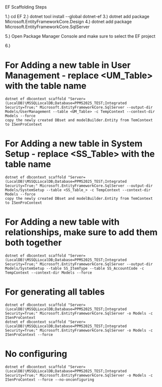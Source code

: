 

EF Scaffolding Steps

1.) cd EF
2.) dotnet tool install --global dotnet-ef
3.) dotnet add package Microsoft.EntityFrameworkCore.Design
4.) dotnet add package Microsoft.EntityFrameworkCore.SqlServer

5.) Open Package Manager Console and make sure to select the EF project


6.)
# For Adding a new table in User Management - replace <UM_Table> with the table name

    dotnet ef dbcontext scaffold "Server=(LocalDB)\MSSQLLocalDB;Database=PPMS2025_TEST;Integrated Security=True;" Microsoft.EntityFrameworkCore.SqlServer --output-dir Models/UserManagement --table <UM_Table> -c TempContext --context-dir Models --force
    copy the newly created DBset and modelBuilder.Entity from TemContext to ISenProContext

# For Adding a new table in System Setup - replace <SS_Table> with the table name
    dotnet ef dbcontext scaffold "Server=(LocalDB)\MSSQLLocalDB;Database=PPMS2025_TEST;Integrated Security=True;" Microsoft.EntityFrameworkCore.SqlServer --output-dir Models/SystemSetup --table <SS_Table_> -c TempContext --context-dir Models --force
    copy the newly created DBset and modelBuilder.Entity from TemContext to ISenProContext

# For Adding a new table with relationships, make sure to add them both together
    dotnet ef dbcontext scaffold "Server=(LocalDB)\MSSQLLocalDB;Database=PPMS2025_TEST;Integrated Security=True;" Microsoft.EntityFrameworkCore.SqlServer --output-dir Models/SystemSetup --table SS_ItemType --table SS_AccountCode -c TempContext --context-dir Models --force

# For generating all tables
 
    dotnet ef dbcontext scaffold "Server=(LocalDB)\MSSQLLocalDB;Database=PPMS2025_TEST;Integrated Security=True;" Microsoft.EntityFrameworkCore.SqlServer -o Models -c ISenProContext
    dotnet ef dbcontext scaffold "Server=(LocalDB)\MSSQLLocalDB;Database=PPMS2025_TEST;Integrated Security=True;" Microsoft.EntityFrameworkCore.SqlServer -o Models -c ISenProContext --force

# No configuring
    dotnet ef dbcontext scaffold "Server=(LocalDB)\MSSQLLocalDB;Database=PPMS2025_TEST;Integrated Security=True;" Microsoft.EntityFrameworkCore.SqlServer -o Models -c ISenProContext --force --no-onconfiguring

